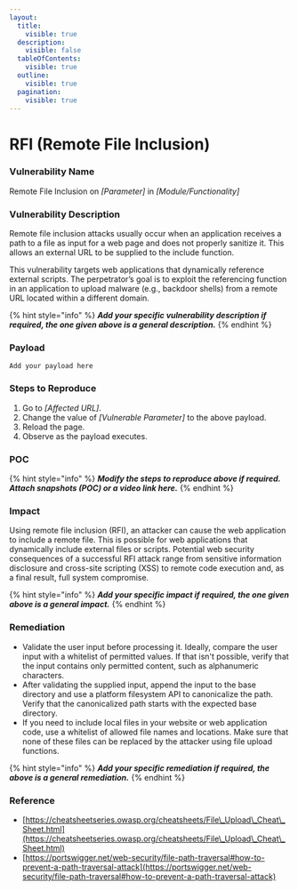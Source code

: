 ```yaml
---
layout:
  title:
    visible: true
  description:
    visible: false
  tableOfContents:
    visible: true
  outline:
    visible: true
  pagination:
    visible: true
---
```


# RFI (Remote File Inclusion)

### **Vulnerability Name**

Remote File Inclusion on _\[Parameter]_ in _\[Module/Functionality]_

### **Vulnerability Description**

Remote file inclusion attacks usually occur when an application receives a path to a file as input for a web page and does not properly sanitize it. This allows an external URL to be supplied to the include function.

This vulnerability targets web applications that dynamically reference external scripts. The perpetrator’s goal is to exploit the referencing function in an application to upload malware (e.g., backdoor shells) from a remote URL located within a different domain.

{% hint style="info" %}
_**Add your specific vulnerability description if required, the one given above is a general description.**_
{% endhint %}

### Payload

```
Add your payload here
```

### Steps to Reproduce

1. Go to _\[Affected URL]_.
2. Change the value of _\[Vulnerable Parameter]_ to the above payload.
3. Reload the page.
4. Observe as the payload executes.

### **POC**

{% hint style="info" %}
_**Modify the steps to reproduce above if required. Attach snapshots (POC) or a video link here.**_
{% endhint %}

### **Impact**

Using remote file inclusion (RFI), an attacker can cause the web application to include a remote file. This is possible for web applications that dynamically include external files or scripts. Potential web security consequences of a successful RFI attack range from sensitive information disclosure and cross-site scripting (XSS) to remote code execution and, as a final result, full system compromise.

{% hint style="info" %}
_**Add your specific impact if required, the one given above is a general impact.**_
{% endhint %}

### **Remediation**

* Validate the user input before processing it. Ideally, compare the user input with a whitelist of permitted values. If that isn't possible, verify that the input contains only permitted content, such as alphanumeric characters.
* After validating the supplied input, append the input to the base directory and use a platform filesystem API to canonicalize the path. Verify that the canonicalized path starts with the expected base directory.
* If you need to include local files in your website or web application code, use a whitelist of allowed file names and locations. Make sure that none of these files can be replaced by the attacker using file upload functions.

{% hint style="info" %}
_**Add your specific remediation if required, the above is a general remediation.**_
{% endhint %}

### Reference

* [https://cheatsheetseries.owasp.org/cheatsheets/File\_Upload\_Cheat\_Sheet.html](https://cheatsheetseries.owasp.org/cheatsheets/File\_Upload\_Cheat\_Sheet.html)
* [https://portswigger.net/web-security/file-path-traversal#how-to-prevent-a-path-traversal-attack](https://portswigger.net/web-security/file-path-traversal#how-to-prevent-a-path-traversal-attack)
